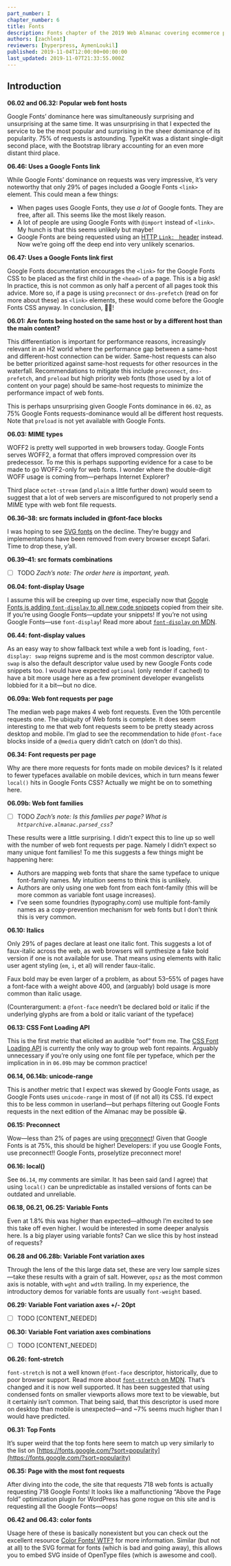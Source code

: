 ```yaml
---
part_number: I
chapter_number: 6
title: Fonts
description: Fonts chapter of the 2019 Web Almanac covering ecommerce platforms, payloads, images, third parties, performance, seo, and PWAs
authors: [zachleat]
reviewers: [hyperpress, AymenLoukil]
published: 2019-11-04T12:00:00+00:00:00
last_updated: 2019-11-07T21:33:55.000Z 
---
```


## Introduction

**06.02 and 06.32: Popular web font hosts**

Google Fonts’ dominance here was simultaneously surprising and unsurprising at the same time. It was unsurprising in that I expected the service to be the most popular and surprising in the sheer dominance of its popularity. 75% of requests is astounding. TypeKit was a distant single-digit second place, with the Bootstrap library accounting for an even more distant third place. 

**06.46: Uses a Google Fonts link**

While Google Fonts’ dominance on requests was very impressive, it’s very noteworthy that only 29% of pages included a Google Fonts `<link>` element. This could mean a few things:

- When pages uses Google Fonts, they use _a lot_ of Google fonts. They are free, after all. This seems like the most likely reason.
- A lot of people are using Google Fonts with `@import` instead of `<link>`. My hunch is that this seems unlikely but maybe!
- Google Fonts are being requested using an [HTTP `Link: ` header](https://developer.mozilla.org/en-US/docs/Web/HTTP/Headers/Link) instead. Now we’re going off the deep end into very unlikely scenarios.

**06.47: Uses a Google Fonts link first**

Google Fonts documentation encourages the `<link>` for the Google Fonts CSS to be placed as the first child in the `<head>` of a page. This is a big ask! In practice, this is not common as only half a percent of all pages took this advice. More so, if a page is using `preconnect` or `dns-prefetch` (read on for more about these) as `<link>` elements, these would come before the Google Fonts CSS anyway. In conclusion, 🤷‍♂️!

**06.01:  Are fonts being hosted on the same host or by a different host than the main content?**

This differentiation is important for performance reasons, increasingly relevant in an H2 world where the performance gap between a same-host and different-host connection can be wider. Same-host requests can also be better prioritized against same-host requests for other resources in the waterfall. Recommendations to mitigate this include `preconnect`, `dns-prefetch`, and `preload` but high priority web fonts (those used by a lot of content on your page) should be same-host requests to minimize the performance impact of web fonts.

This is perhaps unsurprising given Google Fonts dominance in `06.02`, as 75% Google Fonts requests-dominance would all be different host requests. Note that `preload` is not yet available with Google Fonts.

**06.03:  MIME types**

WOFF2 is pretty well supported in web browsers today. Google Fonts serves WOFF2, a format that offers improved compression over its predecessor. To me this is perhaps supporting evidence for a case to be made to go WOFF2-only for web fonts. I wonder where the double-digit WOFF usage is coming from—perhaps Internet Explorer?

Third place `octet-stream` (and `plain` a little further down) would seem to suggest that a lot of web servers are misconfigured to not properly send a MIME type with web font file requests.

**06.36–38:  src formats included in @font-face blocks**

I was hoping to see [SVG fonts](https://caniuse.com/#feat=svg-fonts) on the decline. They’re buggy and implementations have been removed from every browser except Safari. Time to drop these, y’all.

**06.39–41:  src formats combinations**

- [ ] TODO *Zach’s note: The order here is important, yeah.*

**06.04:  font-display Usage**

I assume this will be creeping up over time, especially now that [Google Fonts is adding `font-display` to all new code snippets](https://www.zachleat.com/web/google-fonts-display/) copied from their site. If you’re using Google Fonts—update your snippets! If you’re not using Google Fonts—use `font-display`! Read more about [`font-display` on MDN](https://developer.mozilla.org/en-US/docs/Web/CSS/@font-face/font-display).

**06.44: font-display values**

As an easy way to show fallback text while a web font is loading, `font-display: swap` reigns supreme and is the most common descriptor value. `swap` is also the default descriptor value used by new Google Fonts code snippets too. I would have expected `optional` (only render if cached) to have a bit more usage here as a few prominent developer evangelists lobbied for it a bit—but no dice.

**06.09a: Web font requests per page**

The median web page makes 4 web font requests. Even the 10th percentile requests one. The ubiquity of Web fonts is complete. It does seem interesting to me that web font requests seem to be pretty steady across desktop and mobile. I’m glad to see the recommendation to hide `@font-face` blocks inside of a `@media` query didn’t catch on (don’t do this).

**06.34: Font requests per page**

Why are there more requests for fonts made on mobile devices? Is it related to fewer typefaces available on mobile devices, which in turn means fewer `local()` hits in Google Fonts CSS? Actually we might be on to something here.

**06.09b: Web font families**

- [ ] TODO *Zach’s note: Is this families per page? What is `httparchive.almanac.parsed_css`?*

These results were a little surprising. I didn’t expect this to line up so well with the number of web font requests per page. Namely I didn’t expect so many unique font families! To me this suggests a few things might be happening here:

- Authors are mapping web fonts that share the same typeface to unique font-family names. My intuition seems to think this is unlikely.
- Authors are only using one web font from each font-family (this will be more common as variable font usage increases).
- I’ve seen some foundries (typography.com) use multiple font-family names as a copy-prevention mechanism for web fonts but I don’t think this is very common.

**06.10: Italics**

Only 29% of pages declare at least one italic font. This suggests a lot of faux-italic across the web, as web browsers will synthesize a fake bold version if one is not available for use. That means using elements with italic user agent styling (`em`, `i`, et al) will render faux-italic.

Faux bold may be even larger of a problem, as about 53–55% of pages have a font-face with a weight above 400, and (arguably) bold usage is more common than italic usage.

(Counterargument: a `@font-face` needn’t be declared bold or italic if the underlying glyphs are from a bold or italic variant of the typeface)

 **06.13: CSS Font Loading API**

This is the first metric that elicited an audible “oof” from me. The [CSS Font Loading API](https://developers.google.com/web/fundamentals/performance/optimizing-content-efficiency/webfont-optimization#the_font_loading_api) is currently the only way to group web font repaints. Arguably unnecessary if you’re only using one font file per typeface, which per the implication in in `06.09b` may be common practice!

 **06.14, 06.14b: unicode-range**

This is another metric that I expect was skewed by Google Fonts usage, as Google Fonts uses `unicode-range` in most of (if not all) its CSS. I’d expect this to be less common in userland—but perhaps filtering out Google Fonts requests in the next edition of the Almanac may be possible 😀.

 **06.15: Preconnect**

Wow—less than 2% of pages are using [preconnect](https://web.dev/uses-rel-preconnect)! Given that Google Fonts is at 75%, this should be higher! Developers: if you use Google Fonts, use preconnect!! Google Fonts, proselytize preconnect more!

**06.16: local()**

See `06.14`, my comments are similar. It has been said (and I agree) that using `local()` can be unpredictable as installed versions of fonts can be outdated and unreliable.

**06.18, 06.21, 06.25: Variable Fonts**

Even at 1.8% this was higher than expected—although I’m excited to see this take off even higher. I would be interested in some deeper analysis here. Is a big player using variable fonts? Can we slice this by host instead of requests?

**06.28 and 06.28b: Variable Font variation axes**

Through the lens of the this large data set, these are very low sample sizes—take these results with a grain of salt. However, `opsz` as the most common axis is notable, with `wght` and `wdth` trailing. In my experience, the introductory demos for variable fonts are usually `font-weight` based.

**06.29: Variable Font variation axes +/- 20pt**

- [ ] TODO [CONTENT_NEEDED]

**06.30: Variable Font variation axes combinations**

- [ ] TODO [CONTENT_NEEDED]

**06.26: font-stretch**

`font-stretch` is not a well known `@font-face` descriptor, historically, due to poor browser support. Read more about [`font-stretch` on MDN](https://developer.mozilla.org/en-US/docs/Web/CSS/font-stretch). That’s changed and it is now well supported. It has been suggested that using condensed fonts on smaller viewports allows more text to be viewable, but it certainly isn’t common. That being said, that this descriptor is used more on desktop than mobile is unexpected—and ~7% seems much higher than I would have predicted.

**06.31: Top Fonts**

It’s super weird that the top fonts here seem to match up very similarly to the list on [https://fonts.google.com/?sort=popularity](https://fonts.google.com/?sort=popularity)

**06.35: Page with the most font requests**

After diving into the code, the site that requests 718 web fonts is actually requesting 718 Google Fonts! It looks like a malfunctioning “Above the Page fold” optimization plugin for WordPress has gone rogue on this site and is requesting all the Google Fonts—oops!

**06.42 and 06.43: color fonts**

Usage here of these is basically nonexistent but you can check out the excellent resource [Color Fonts! WTF?](https://www.colorfonts.wtf/) for more information. Similar (but not at all) to the SVG format for fonts (which is bad and going away), this allows you to embed SVG inside of OpenType files (which is awesome and cool).
